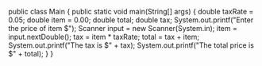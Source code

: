 public class Main {
    public static void main(String[] args) {
        double taxRate = 0.05;
        double item = 0.00;
        double total;
        double tax;
        System.out.printf("Enter the price of item $");
        Scanner input = new Scanner(System.in);
        item = input.nextDouble();
        tax = item * taxRate;
        total = tax + item;
        System.out.printf("The tax is $" + tax);
        System.out.printf("The total price is $" + total);
    }
}
